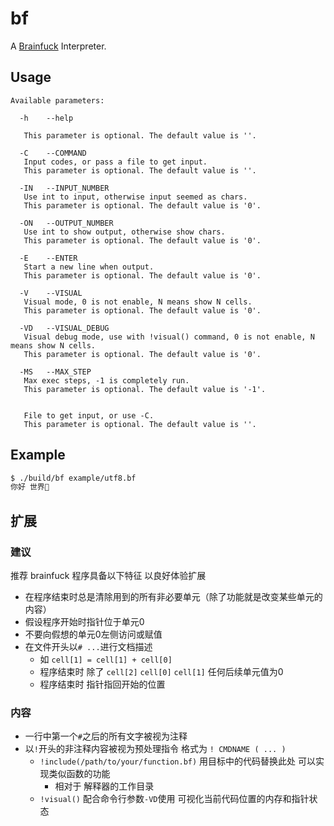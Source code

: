 # bf

A [Brainfuck](https://en.wikipedia.org/wiki/Brainfuck) Interpreter.

## Usage

```
Available parameters:

  -h	--help
   
   This parameter is optional. The default value is ''.

  -C	--COMMAND
   Input codes, or pass a file to get input.
   This parameter is optional. The default value is ''.

  -IN	--INPUT_NUMBER
   Use int to input, otherwise input seemed as chars.
   This parameter is optional. The default value is '0'.

  -ON	--OUTPUT_NUMBER
   Use int to show output, otherwise show chars.
   This parameter is optional. The default value is '0'.

  -E	--ENTER
   Start a new line when output.
   This parameter is optional. The default value is '0'.

  -V	--VISUAL
   Visual mode, 0 is not enable, N means show N cells.
   This parameter is optional. The default value is '0'.

  -VD	--VISUAL_DEBUG
   Visual debug mode, use with !visual() command, 0 is not enable, N means show N cells.
   This parameter is optional. The default value is '0'.

  -MS	--MAX_STEP
   Max exec steps, -1 is completely run.
   This parameter is optional. The default value is '-1'.

  	
   File to get input, or use -C.
   This parameter is optional. The default value is ''.
```

## Example


```sh
$ ./build/bf example/utf8.bf 
你好 世界🤖
```

## 扩展

### 建议

推荐 brainfuck 程序具备以下特征 以良好体验扩展

- 在程序结束时总是清除用到的所有非必要单元（除了功能就是改变某些单元的内容）
- 假设程序开始时指针位于单元0
- 不要向假想的单元0左侧访问或赋值
- 在文件开头以`# ...`进行文档描述 
  - 如 `cell[1] = cell[1] + cell[0]`
  - 程序结束时 除了 `cell[2]` `cell[0]` `cell[1]` 任何后续单元值为0
  - 程序结束时 指针指回开始的位置

### 内容

- 一行中第一个`#`之后的所有文字被视为注释 
- 以`!`开头的非注释内容被视为预处理指令 格式为 `! CMDNAME ( ... ) `
  - `!include(/path/to/your/function.bf)` 用目标中的代码替换此处 可以实现类似函数的功能
    - 相对于 解释器的工作目录
  - `!visual()` 配合命令行参数`-VD`使用 可视化当前代码位置的内存和指针状态
